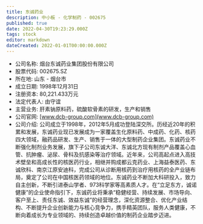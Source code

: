 ```yaml
---
title: 东诚药业
description: 中小板 - 化学制药 - 002675
published: true
date: 2022-04-30T19:23:29.000Z
tags: stock
editor: markdown
dateCreated: 2022-01-01T00:00:00.000Z
---
```


- 公司名称: 烟台东诚药业集团股份有限公司
- 股票代码: 002675.SZ
- 所在地: 山东 - 烟台市
- 成立日期: 1998年12月31日
- 注册资本: 80,221.433万元
- 法定代表人: 由守谊
- 主营业务: 肝素钠原料药，硫酸软骨素的研发，生产和销售
- 公司官网: [www.dcb-group.com](www.dcb-group.com)
- 公司介绍: 公司成立于1998年，2012年5月成功登陆深交所。历经近20年的积累和发展，东诚药业现已发展成为一家覆盖生化原料药、中成药、化药、核药四大领域，融药品研发、生产、销售于一体的大型制药企业集团。东诚药业不断强化制剂业务发展，旗下子公司东诚大洋、东诚北方现有制剂产品覆盖心血管、抗肿瘤、泌尿、骨科及抗感染等治疗领域。近年来，公司高起点进入高技术壁垒和高成长性的核医药行业，相继并购成都云克药业、上海益泰医药、东诚欣科、南京江原安迪科，完成公司从诊断用核药到治疗用核药的全产业链布局，奠定了公司在中国核医药领域的地位。东诚药业不断加大科研投入，致力自主创新，不断引进泰山学者、973科学家等高素质人才。在“立足东方，诚诺健康”的企业使命指引下，东诚药业将秉承“稳健经营、持续发展、市场导向、客户至上、责任东诚、效益东诚”的经营理念，深化资源整合、优化产业结构、不断提升企业创新能力与核心竞争力，携手精英团队，服务人类健康，不断向着成长为专业领域的、持续创造卓越价值的制药企业踏步迈进。


